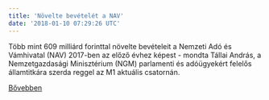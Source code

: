 ```yaml
---
title: 'Növelte bevételét a NAV'
date: '2018-01-10 07:29:26 UTC'
---
```


Több mint 609 milliárd forinttal növelte bevételeit a Nemzeti Adó és Vámhivatal (NAV) 2017-ben az előző évhez képest - mondta Tállai András, a Nemzetgazdasági Minisztérium (NGM) parlamenti és adóügyekért felelős államtitkára szerda reggel az M1 aktuális csatornán.


[Bővebben](http://ift.tt/2CWA7N1)
